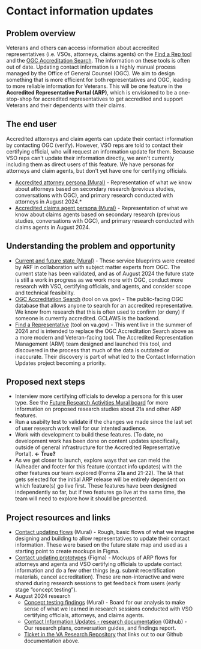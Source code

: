 # Contact information updates

## Problem overview

Veterans and others can access information about accredited representatives (i.e. VSOs, attorneys, claims agents) on the [Find a Rep tool](https://www.va.gov/get-help-from-accredited-representative/find-rep/) and the [OGC Accreditation Search](https://www.va.gov/ogc/apps/accreditation/index.asp). The information on these tools is often out of date. Updating contact information is a highly manual process managed by the Office of General Counsel (OGC). We aim to design something that is more efficient for both representatives and OGC, leading to more reliable information for Veterans. This will be one feature in the **Accredited Representative Portal (ARP)**, which is envisioned to be a one-stop-shop for accredited representatives to get accredited and support Veterans and their dependents with their claims. 

## The end user

Accredited attorneys and claim agents can update their contact information by contacting OGC (verify). However, VSO reps are told to contact their certifying official, who will request an information update for them. Because VSO reps can't update their information directly, we aren't currently including them as direct users of this feature. We have personas for attorneys and claim agents, but don't yet have one for certifying officials.

* [Accredited attorney persona (Mural)](https://app.mural.co/t/departmentofveteransaffairs9999/m/departmentofveteransaffairs9999/1717533456497/60064424f651818203ff49ac43d6fb9f0f2bccac?sender=u8cf3f08a008c2b61ad621433) - Representation of what we know about attorneys based on secondary research (previous studies, conversations with OGC), and primary research conducted with attorneys in August 2024.*
* [Accredited claims agent persona (Mural)](https://app.mural.co/t/departmentofveteransaffairs9999/m/departmentofveteransaffairs9999/1718731869465/cf73b89eddb92c604d292554a31e503f7ce5d982?sender=u8cf3f08a008c2b61ad621433) - Representation of what we know about claims agents based on secondary research (previous studies, conversations with OGC), and primary research conducted with claims agents in August 2024.

## Understanding the problem and opportunity 
* [Current and future state (Mural)](https://app.mural.co/t/departmentofveteransaffairs9999/m/departmentofveteransaffairs9999/1717174574592/c341950387ab12e53dc358182f0c84774e94efb2?sender=u8cf3f08a008c2b61ad621433) - These service blueprints were created by ARF in collaboration with subject matter experts from OGC. The current state has been validated, and as of August 2024 the future state is still a work in progress as we work more with OGC, conduct more research with VSO, certifying officials, and agents, and consider scope and technical feasibility.
* [OGC Accreditation Search](https://www.va.gov/ogc/apps/accreditation/) (tool on va.gov) - The public-facing OGC database that allows anyone to search for an accredited representative. We know from research that this is often used to confirm (or deny) if someone is currently accredited. GCLAWS is the backend.
* [Find a Representative](https://www.va.gov/get-help-from-accredited-representative/find-rep/) (tool on va.gov) - This went live in the summer of 2024 and is intended to replace the OGC Accreditation Search above as a more modern and Veteran-facing tool. The Accredited Representation Management (ARM) team designed and launched this tool, and discovered in the process that much of the data is outdated or inaccurate. Their discovery is part of what led to the Contact Information Updates project becoming a priority.

## Proposed next steps
* Interview more certifying officials to develop a persona for this user type. See the [Future Research Activities Mural board](https://app.mural.co/t/departmentofveteransaffairs9999/m/departmentofveteransaffairs9999/1718980793805/b1c89e3110a00b235ee30bc04bab3cc96a33c696?sender=u2a4240a640b257ce33545495) for more information on proposed research studies about 21a and other ARP features.
* Run a usabilty test to validate if the changes we made since the last set of user research work well for our intented audience.
* Work with development to build these features. (To date, no development work has been done on content updates specifically, outside of general infrastructure for the Accredited Representative Portal). **<- True?**
* As we get closer to launch, explore ways that we can meld the IA/header and footer for this feature (contact info updates) with the other features our team explored (Forms 21a and 21-22). The IA that gets selected for the initial ARP release will be entirely dependent on which feature(s) go live first. These features have been designed independently so far, but if two features go live at the same time, the team will need to explore how it should be presented.

## Project resources and links
* [Contact updating flows](https://app.mural.co/t/departmentofveteransaffairs9999/m/departmentofveteransaffairs9999/1720800350435/11ddeed005714571717010aa00c2bdb6def343ac?sender=u8cf3f08a008c2b61ad621433) (Mural) - Rough, basic flows of what we imagine designing and building to allow representatives to update their contact information. These were based on the future state map and used as a starting point to create mockups in Figma.  
* [Contact updating prototypes](https://www.figma.com/design/RbVQnV4eBl2K1Z5xRpZi7H/Contact-Info-Updating?node-id=0-1&t=IRpP8awowpy8jUgM-1) (Figma) - Mockups of ARP flows for attorneys and agents and VSO certifying officials to update contact information and do a few other things (e.g. submit recertification materials, cancel accreditation). These are non-interactive and were shared during research sessions to get feedback from users (early stage “concept testing”). 
* August 2024 research
  * [Concept testing findings](https://app.mural.co/t/departmentofveteransaffairs9999/m/departmentofveteransaffairs9999/1722968980539/8ff88ec576db19a80a13e1f09f5faccf62a86a66?sender=u8cf3f08a008c2b61ad621433) (Mural) - Board for our analysis to make sense of what we learned in research sessions conducted with VSO certifying officials, attorneys, and claims agents.
  * [Contact Information Updates - research documentation](https://github.com/department-of-veterans-affairs/va.gov-team/tree/master/products/accredited-representative-facing/research/2024-07%20OGC%20Contact%20Information%20Updates) (Github) - Our research plans, conversation guides, and findings report. 
  * [Ticket in the VA Research Repository](https://github.com/department-of-veterans-affairs/va.gov-research-repository/issues/643) that links out to our Github documentation above. 
